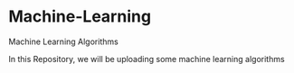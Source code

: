 # Machine-Learning
Machine Learning Algorithms


In this Repository, we will be uploading some machine learning algorithms
